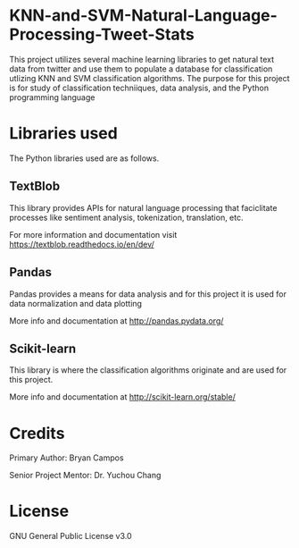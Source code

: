 # KNN-and-SVM-Natural-Language-Processing-Tweet-Stats

This project utilizes several machine learning libraries to get natural text data from twitter and use them to populate a database for classification utlizing KNN and SVM classification algorithms. The purpose for this project is for study of classification techniiques, data analysis, and the Python programming language

# Libraries used

The Python libraries used are as follows.

TextBlob
---

This library provides APIs for natural language processing that faciclitate processes like sentiment analysis, tokenization, translation, etc.

For more information and documentation visit https://textblob.readthedocs.io/en/dev/

Pandas
---

Pandas provides a means for data analysis and for this project it is used for data normalization and data plotting

More info and documentation at http://pandas.pydata.org/

Scikit-learn
---

This library is where the classification algorithms originate and are used for this project.

More info and documentation at http://scikit-learn.org/stable/

# Credits

Primary Author: Bryan Campos

Senior Project Mentor: Dr. Yuchou Chang

# License

GNU General Public License v3.0
